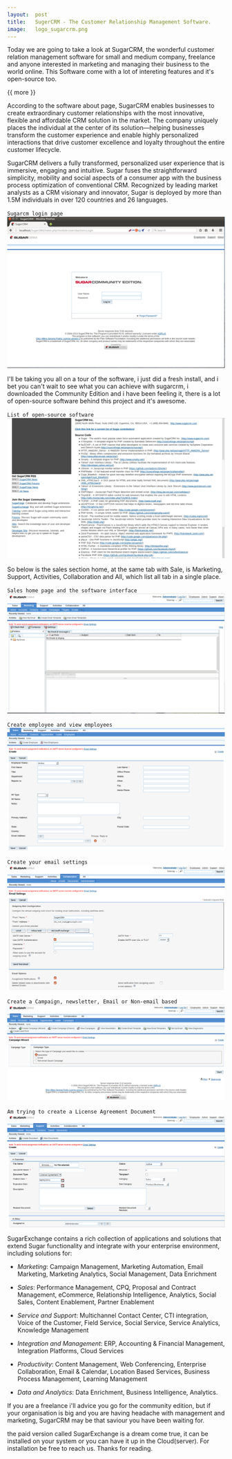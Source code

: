 ```yaml
---
layout:  post
title:   SugerCRM - The Customer Relationship Management Software.
image:   logo_sugarcrm.png
---
```


Today we are going to take a look at SugarCRM, the wonderful customer relation management software for small and medium company, freelance and anyone interested in marketing and managing their business to the world online. This Software come with a lot of intereting features and it's open-source too. 

{{ more }}

According to the software about page, SugarCRM enables businesses to create extraordinary customer relationships with the most innovative, flexible and affordable CRM solution in the market. The company uniquely places the individual at the center of its solution—helping businesses transform the customer experience and enable highly personalized interactions that drive customer excellence and loyalty throughout the entire customer lifecycle.


SugarCRM delivers a fully transformed, personalized user experience that is immersive, engaging and intuitive. Sugar fuses the straightforward simplicity, mobility and social aspects of a consumer app with the business process optimization of conventional CRM. Recognized by leading market analysts as a CRM visionary and innovator, Sugar is deployed by more than 1.5M individuals in over 120 countries and 26 languages.


`Sugarcm login page`
![Sugarcrm login page](/img/posts/sugarcrm1.png)

I'll be taking you all on a tour of the software, i just did a fresh install, and i bet you can't wait to see what you can achieve with sugarcrm, i downloaded the Community Edition and i have been feeling it, there is a lot of open-source software behind this project and it's awesome.

`List of open-source software`
![List of open-source software](/img/posts/sugarcrm2.png)

So below is the sales section home, at the same tab with Sale, is Marketing, Support, Activities, Collaboration and All, which list all tab in a single place. 


`Sales home page and the software interface`
![Sales home page and the software interface](/img/posts/sugarcrm-marketing.png)


`Create employee and view employees`
![Create employee and view employees](/img/posts/sugarcrm-employee.png)


`Create your email settings`
![Create your email settings](/img/posts/sugarcrm-mail-settings.png)


`Create a Campaign, newsletter, Email or Non-email based`
![Create a Campaign, newsletter, Email or Non-email based](/img/posts/sugarcrm-creat-campaign.png)


`Am trying to create a License Agreement Document`
![Am trying to create a License Agreement Document](/img/posts/sugarcrm-docucreat.png)


SugarExchange contains a rich collection of applications and solutions that extend Sugar functionality and integrate with your enterprise environment, including solutions for:

* _Marketing_: Campaign Management, Marketing Automation, Email Marketing, Marketing Analytics, Social Management, Data Enrichment

* _Sales_: Performance Management, CPQ, Proposal and Contract Management, eCommerce, Relationship Intelligence, Analytics, Social Sales, Content Enablement, Partner Enablement

* _Service and Support_:  Multichannel Contact Center, CTI integration, Voice of the Customer, Field Service, Social Service, Service Analytics, Knowledge Management

* _Integration and Management_: ERP, Accounting & Financial Management, Integration Platforms, Cloud Services

* _Productivity_: Content Management, Web Conferencing, Enterprise Collaboration, Email & Calendar, Location Based Services, Business Process Management, Learning Management

* _Data and Analytics_: Data Enrichment, Business Intelligence, Analytics.


If you are a freelance i'll advice you go for the community edition, but if your organisation is big and you are having headache with management and marketing, SugarCRM may be that saviour you have been waiting for.

the paid version called SugarExchange is a dream come true, it can be installed on your system or you can have it up in the Cloud(server). For installation be free to reach us. Thanks for reading.
